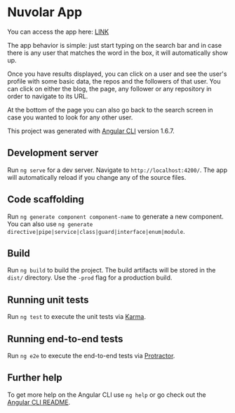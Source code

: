 # Nuvolar App

You can access the app here: [LINK](https://nuvolar-app.firebaseapp.com/) 

The app behavior is simple: just start typing on the search bar and in case there is any user that matches the word in the box, it will automatically show up.

Once you have results displayed, you can click on a user and see the user's profile with some basic data, the repos and the followers of that user. You can click on either the blog, the page, any follower or any repository in order to navigate to its URL.

At the bottom of the page you can also go back to the search screen in case you wanted to look for any other user.

This project was generated with [Angular CLI](https://github.com/angular/angular-cli) version 1.6.7.

## Development server

Run `ng serve` for a dev server. Navigate to `http://localhost:4200/`. The app will automatically reload if you change any of the source files.

## Code scaffolding

Run `ng generate component component-name` to generate a new component. You can also use `ng generate directive|pipe|service|class|guard|interface|enum|module`.

## Build

Run `ng build` to build the project. The build artifacts will be stored in the `dist/` directory. Use the `-prod` flag for a production build.

## Running unit tests

Run `ng test` to execute the unit tests via [Karma](https://karma-runner.github.io).

## Running end-to-end tests

Run `ng e2e` to execute the end-to-end tests via [Protractor](http://www.protractortest.org/).

## Further help

To get more help on the Angular CLI use `ng help` or go check out the [Angular CLI README](https://github.com/angular/angular-cli/blob/master/README.md).
